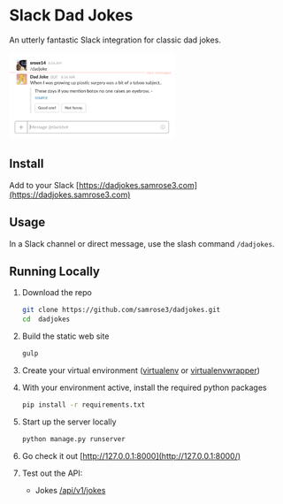 # Slack Dad Jokes
An utterly fantastic Slack integration for classic dad jokes.

<img alt="Dad Jokes Demo" src="website/static/img/demo-screen-1.png" width="300" />

## Install
Add to your Slack
[https://dadjokes.samrose3.com](https://dadjokes.samrose3.com)

## Usage
In a Slack channel or direct message, use the slash command `/dadjokes`.

## Running Locally
1. Download the repo 

    ```bash
    git clone https://github.com/samrose3/dadjokes.git
    cd  dadjokes
    ```
1. Build the static web site

    ```bash
    gulp
    ```
1. Create your virtual environment ([virtualenv](https://pypi.python.org/pypi/virtualenv) or [virtualenvwrapper](https://pypi.python.org/pypi/virtualenvwrapper))
1. With your environment active, install the required python packages

    ```bash
    pip install -r requirements.txt
    ```
1. Start up the server locally

    ```bash
    python manage.py runserver
    ```
1. Go check it out [http://127.0.0.1:8000](http://127.0.0.1:8000/)
1. Test out the API:
    - Jokes [/api/v1/jokes](http://127.0.0.1:8000/api/v1/jokes)